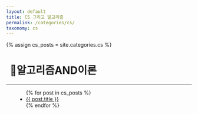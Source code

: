 ```yaml
---
layout: default
title: CS 그리고 알고리즘
permalink: /categories/cs/
taxonomy: cs
---
```

{% assign cs_posts = site.categories.cs %}

<h1 style="margin-left: 10px;">📌알고리즘AND이론</h1>
<hr>
<div class="entries-{{ entries_layout }}" style="margin-left: 30px;">
  <ul>
    {% for post in cs_posts %}
      <li>
        <a href="{{ site.baseurl }}{{ post.url }}">{{ post.title }}</a>
      </li>
    {% endfor %}
  </ul>
</div>